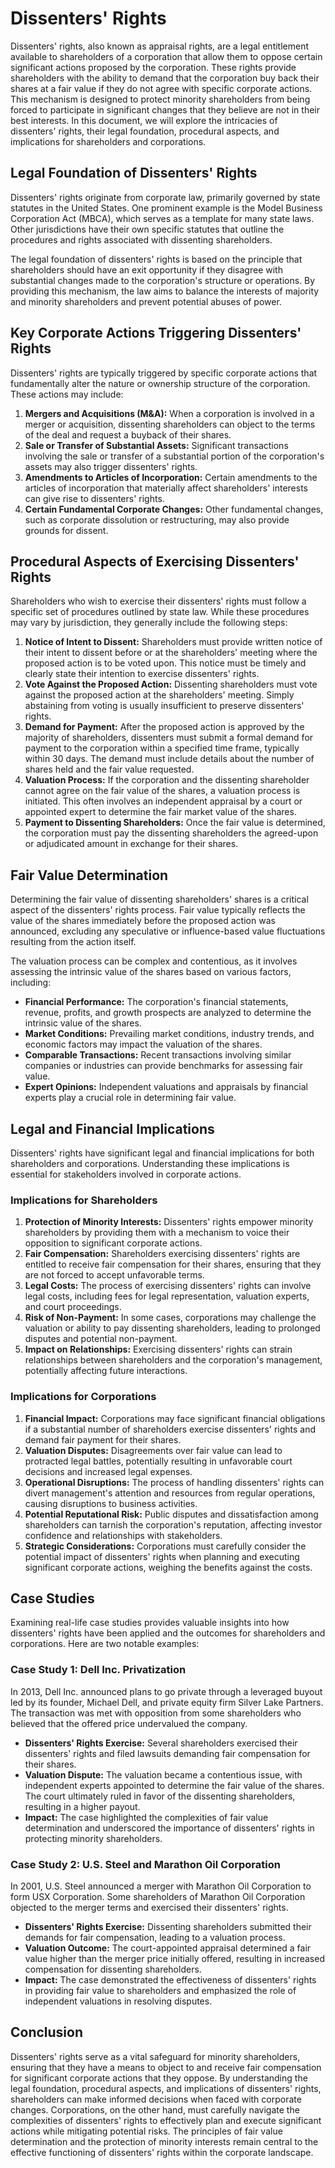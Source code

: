 # Dissenters' Rights

Dissenters' rights, also known as appraisal rights, are a legal entitlement available to shareholders of a corporation that allow them to oppose certain significant actions proposed by the corporation. These rights provide shareholders with the ability to demand that the corporation buy back their shares at a fair value if they do not agree with specific corporate actions. This mechanism is designed to protect minority shareholders from being forced to participate in significant changes that they believe are not in their best interests. In this document, we will explore the intricacies of dissenters' rights, their legal foundation, procedural aspects, and implications for shareholders and corporations.

## Legal Foundation of Dissenters' Rights

Dissenters' rights originate from corporate law, primarily governed by state statutes in the United States. One prominent example is the Model Business Corporation Act (MBCA), which serves as a template for many state laws. Other jurisdictions have their own specific statutes that outline the procedures and rights associated with dissenting shareholders.

The legal foundation of dissenters' rights is based on the principle that shareholders should have an exit opportunity if they disagree with substantial changes made to the corporation's structure or operations. By providing this mechanism, the law aims to balance the interests of majority and minority shareholders and prevent potential abuses of power.

## Key Corporate Actions Triggering Dissenters' Rights

Dissenters' rights are typically triggered by specific corporate actions that fundamentally alter the nature or ownership structure of the corporation. These actions may include:

1. **Mergers and Acquisitions (M&A):** When a corporation is involved in a merger or acquisition, dissenting shareholders can object to the terms of the deal and request a buyback of their shares.
2. **Sale or Transfer of Substantial Assets:** Significant transactions involving the sale or transfer of a substantial portion of the corporation's assets may also trigger dissenters' rights.
3. **Amendments to Articles of Incorporation:** Certain amendments to the articles of incorporation that materially affect shareholders' interests can give rise to dissenters' rights.
4. **Certain Fundamental Corporate Changes:** Other fundamental changes, such as corporate dissolution or restructuring, may also provide grounds for dissent.

## Procedural Aspects of Exercising Dissenters' Rights

Shareholders who wish to exercise their dissenters' rights must follow a specific set of procedures outlined by state law. While these procedures may vary by jurisdiction, they generally include the following steps:

1. **Notice of Intent to Dissent:** Shareholders must provide written notice of their intent to dissent before or at the shareholders' meeting where the proposed action is to be voted upon. This notice must be timely and clearly state their intention to exercise dissenters' rights.
2. **Vote Against the Proposed Action:** Dissenting shareholders must vote against the proposed action at the shareholders' meeting. Simply abstaining from voting is usually insufficient to preserve dissenters' rights.
3. **Demand for Payment:** After the proposed action is approved by the majority of shareholders, dissenters must submit a formal demand for payment to the corporation within a specified time frame, typically within 30 days. The demand must include details about the number of shares held and the fair value requested.
4. **Valuation Process:** If the corporation and the dissenting shareholder cannot agree on the fair value of the shares, a valuation process is initiated. This often involves an independent appraisal by a court or appointed expert to determine the fair market value of the shares.
5. **Payment to Dissenting Shareholders:** Once the fair value is determined, the corporation must pay the dissenting shareholders the agreed-upon or adjudicated amount in exchange for their shares.

## Fair Value Determination

Determining the fair value of dissenting shareholders' shares is a critical aspect of the dissenters' rights process. Fair value typically reflects the value of the shares immediately before the proposed action was announced, excluding any speculative or influence-based value fluctuations resulting from the action itself.

The valuation process can be complex and contentious, as it involves assessing the intrinsic value of the shares based on various factors, including:

- **Financial Performance:** The corporation's financial statements, revenue, profits, and growth prospects are analyzed to determine the intrinsic value of the shares.
- **Market Conditions:** Prevailing market conditions, industry trends, and economic factors may impact the valuation of the shares.
- **Comparable Transactions:** Recent transactions involving similar companies or industries can provide benchmarks for assessing fair value.
- **Expert Opinions:** Independent valuations and appraisals by financial experts play a crucial role in determining fair value.

## Legal and Financial Implications

Dissenters' rights have significant legal and financial implications for both shareholders and corporations. Understanding these implications is essential for stakeholders involved in corporate actions.

### Implications for Shareholders

1. **Protection of Minority Interests:** Dissenters' rights empower minority shareholders by providing them with a mechanism to voice their opposition to significant corporate actions.
2. **Fair Compensation:** Shareholders exercising dissenters' rights are entitled to receive fair compensation for their shares, ensuring that they are not forced to accept unfavorable terms.
3. **Legal Costs:** The process of exercising dissenters' rights can involve legal costs, including fees for legal representation, valuation experts, and court proceedings.
4. **Risk of Non-Payment:** In some cases, corporations may challenge the valuation or ability to pay dissenting shareholders, leading to prolonged disputes and potential non-payment.
5. **Impact on Relationships:** Exercising dissenters' rights can strain relationships between shareholders and the corporation's management, potentially affecting future interactions.

### Implications for Corporations

1. **Financial Impact:** Corporations may face significant financial obligations if a substantial number of shareholders exercise dissenters' rights and demand fair payment for their shares.
2. **Valuation Disputes:** Disagreements over fair value can lead to protracted legal battles, potentially resulting in unfavorable court decisions and increased legal expenses.
3. **Operational Disruptions:** The process of handling dissenters' rights can divert management's attention and resources from regular operations, causing disruptions to business activities.
4. **Potential Reputational Risk:** Public disputes and dissatisfaction among shareholders can tarnish the corporation's reputation, affecting investor confidence and relationships with stakeholders.
5. **Strategic Considerations:** Corporations must carefully consider the potential impact of dissenters' rights when planning and executing significant corporate actions, weighing the benefits against the costs.

## Case Studies

Examining real-life case studies provides valuable insights into how dissenters' rights have been applied and the outcomes for shareholders and corporations. Here are two notable examples:

### Case Study 1: Dell Inc. Privatization

In 2013, Dell Inc. announced plans to go private through a leveraged buyout led by its founder, Michael Dell, and private equity firm Silver Lake Partners. The transaction was met with opposition from some shareholders who believed that the offered price undervalued the company.

- **Dissenters' Rights Exercise:** Several shareholders exercised their dissenters' rights and filed lawsuits demanding fair compensation for their shares.
- **Valuation Dispute:** The valuation became a contentious issue, with independent experts appointed to determine the fair value of the shares. The court ultimately ruled in favor of the dissenting shareholders, resulting in a higher payout.
- **Impact:** The case highlighted the complexities of fair value determination and underscored the importance of dissenters' rights in protecting minority shareholders.

### Case Study 2: U.S. Steel and Marathon Oil Corporation

In 2001, U.S. Steel announced a merger with Marathon Oil Corporation to form USX Corporation. Some shareholders of Marathon Oil Corporation objected to the merger terms and exercised their dissenters' rights.

- **Dissenters' Rights Exercise:** Dissenting shareholders submitted their demands for fair compensation, leading to a valuation process.
- **Valuation Outcome:** The court-appointed appraisal determined a fair value higher than the merger price initially offered, resulting in increased compensation for dissenting shareholders.
- **Impact:** The case demonstrated the effectiveness of dissenters' rights in providing fair value to shareholders and emphasized the role of independent valuations in resolving disputes.

## Conclusion

Dissenters' rights serve as a vital safeguard for minority shareholders, ensuring that they have a means to object to and receive fair compensation for significant corporate actions that they oppose. By understanding the legal foundation, procedural aspects, and implications of dissenters' rights, shareholders can make informed decisions when faced with corporate changes. Corporations, on the other hand, must carefully navigate the complexities of dissenters' rights to effectively plan and execute significant actions while mitigating potential risks. The principles of fair value determination and the protection of minority interests remain central to the effective functioning of dissenters' rights within the corporate landscape.